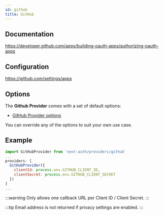 ```yaml
---
id: github
title: GitHub
---
```


## Documentation

https://developer.github.com/apps/building-oauth-apps/authorizing-oauth-apps

## Configuration

https://github.com/settings/apps

## Options

The **Github Provider** comes with a set of default options:

- [GitHub Provider options](https://github.com/nextauthjs/next-auth/blob/main/src/providers/github.js)

You can override any of the options to suit your own use case.

## Example

```js
import GitHubProvider from `next-auth/providers/github`
...
providers: [
  GitHubProvider({
    clientId: process.env.GITHUB_CLIENT_ID,
    clientSecret: process.env.GITHUB_CLIENT_SECRET
  })
]
...
```

:::warning
Only allows one callback URL per Client ID / Client Secret.
:::

:::tip
Email address is not returned if privacy settings are enabled.
:::
